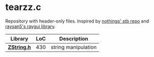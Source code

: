 # tearzz.c

Repository with header-only files. Inspired by [nothings' stb repo](https://github.com/nothings/stb) and [raysan5's raygui library](https://github.com/raysan5/raygui). 

|  Library | LoC | Description |
|----------|-----|-------------|
| **[ZString.h](ZString.h)** | 430 | string manipulation |
